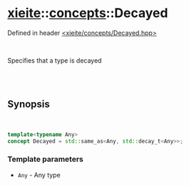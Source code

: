 # [xieite](../xieite.md)::[concepts](../concepts.md)::Decayed
Defined in header [<xieite/concepts/Decayed.hpp>](../../include/xieite/concepts/Decayed.hpp)

<br/>

Specifies that a type is decayed

<br/><br/>

## Synopsis

<br/>

```cpp
template<typename Any>
concept Decayed = std::same_as<Any, std::decay_t<Any>>;
```
### Template parameters
- `Any` - Any type
